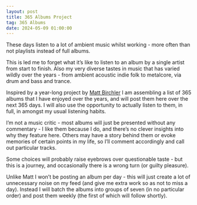 ```yaml
---
layout: post
title: 365 Albums Project
tag: 365 Albums
date: 2024-05-09 01:00:00
---
```

These days listen to a lot of ambient music whilst working - more often than not playlists instead of full albums.

This is led me to forget what it’s like to listen to an album by a single artist from start to finish. Also my very diverse tastes in music that has varied wildly over the years - from ambient acoustic indie folk to metalcore, via drum and bass and trance.

Inspired by a year-long project by [Matt Birchler](https://birchtree.me/blog/the-365-albums-project/) I am assembling a list of 365 albums that I have enjoyed over the years, and will post them here over the next 365 days. I will also use the opportunity to actually listen to them, in full, in amongst my usual listening habits.

I’m not a music critic - most albums will just be presented without any commentary - I like them because I do, and there’s no clever insights into why they feature here. Others may have a story behind them or evoke memories of certain points in my life, so I’ll comment accordingly and call out particular tracks.

Some choices will probably raise eyebrows over questionable taste - but this is a journey, and occasionally there is a wrong turn (or guilty pleasure).

Unlike Matt I won’t be posting an album per day - this will just create a lot of unnecessary noise on my feed (and give me extra work so as not to miss a day). Instead I will batch the albums into groups of seven (in no particular order) and post them weekly (the first of which will follow shortly).
